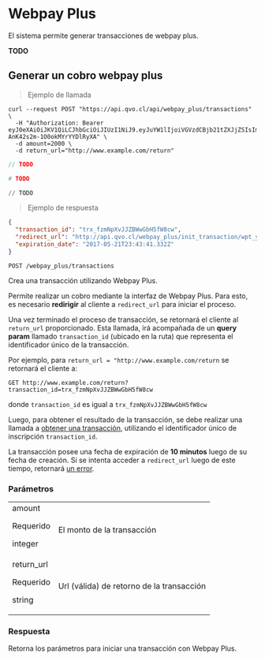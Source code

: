 # Webpay Plus

El sistema permite generar transacciones de webpay plus.

**TODO**

## Generar un cobro webpay plus


> Ejemplo de llamada

```shell
curl --request POST "https://api.qvo.cl/api/webpay_plus/transactions" \
  -H "Authorization: Bearer eyJ0eXAiOiJKV1QiLCJhbGciOiJIUzI1NiJ9.eyJuYW1lIjoiVGVzdCBjb21tZXJjZSIsImFwaV90b2tlbiI6dHJ1ZX0.AXt3ep_r23w9rSPTv-AnK42s2m-1O0okMYrYYDlRyXA" \
  -d amount=2000 \
  -d return_url="http://www.example.com/return"
```

```javascript
// TODO

```

```ruby
# TODO

```

```python
// TODO

```

> Ejemplo de respuesta

```json
{
  "transaction_id": "trx_fzmNpXvJJZBWwGbH5fW8cw",
  "redirect_url": "http://api.qvo.cl/webpay_plus/init_transaction/wpt_y7CUkd3EqiLB8TV1O7fhGQ",
  "expiration_date": "2017-05-21T23:43:41.332Z"
}
```

`POST /webpay_plus/transactions`

Crea una transacción utilizando Webpay Plus.

Permite realizar un cobro mediante la interfaz de Webpay Plus. Para esto, es necesario **redirigir** al cliente a `redirect_url` para iniciar el proceso. 

Una vez terminado el proceso de transacción, se retornará el cliente al `return_url` proporcionado. Esta llamada, irá acompañada de un **query param** llamado `transaction_id` (ubicado en la ruta) que representa el identificador único de la transacción. 

Por ejemplo, para `return_url = "http://www.example.com/return` se retornará el cliente a:

`GET http://www.example.com/return?transaction_id=trx_fzmNpXvJJZBWwGbH5fW8cw`

donde `transaction_id` es igual a `trx_fzmNpXvJJZBWwGbH5fW8cw` 

Luego, para obtener el resultado de la transacción, se debe realizar una llamada a <a href="#obtener-una-transacci-n">obtener una transacción</a>, utilizando el identificador único de inscripción `transaction_id`.


<aside class="warning">
La transacción posee una fecha de expiración de <b>10 minutos</b> luego de su fecha de creación. Si se intenta acceder a <code>redirect_url</code> luego de este tiempo, retornará <a href="errores">un error</a>.
</aside>


### Parámetros
|||
|--------- | -----------|
| amount<p class="attr-desc warning">Requerido</p><p class="attr-desc">integer</p> | El monto de la transacción|
| return_url<p class="attr-desc warning">Requerido</p><p class="attr-desc">string</p> | Url (válida) de retorno de la transacción |


### Respuesta

Retorna los parámetros para iniciar una transacción con Webpay Plus.